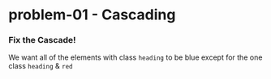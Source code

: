 # problem-01 - Cascading

### Fix the Cascade!

We want all of the elements with class `heading` to be blue except for the one class `heading` & `red`
